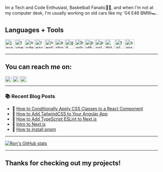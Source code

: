 

Im a Tech and Code Enthusiast, Basketball Fanatic⛹🏾, and when I'm not at my computer desk, I'm usually working on old cars like my '04 E46 BMW🏎️.

## Languages + Tools

<img align="left" height="30" alt="javascript" src="https://ronthetech.github.io/image-repo/icons/JavaScript.svg" />
<img align="left" height="30" alt="typescript" src="https://ronthetech.github.io/image-repo/icons/TypeScript.svg" />
<img align="left" height="30" alt="nodejs" src="https://ronthetech.github.io/image-repo/icons/NodeJS-Dark.svg" />
<img align="left" height="30" alt="react" src="https://ronthetech.github.io/image-repo/icons/React-Dark.svg" />
<img align="left" height="30" alt="nextjs" src="https://ronthetech.github.io/image-repo/icons/NextJS-Dark.svg" />
<img align="left" height="30" alt="astro" src="https://ronthetech.github.io/image-repo/icons/Astro.svg" />
<img align="left" height="30" alt="git" src="https://ronthetech.github.io/image-repo/icons/Git.svg" />
<img align="left" height="30" alt="bash" src="https://ronthetech.github.io/image-repo/icons/Bash-Dark.svg" />
<img align="left" height="30" alt="python" src="https://ronthetech.github.io/image-repo/icons/Python-Dark.svg" />
<img align="left" height="30" alt="postgresql" src="https://ronthetech.github.io/image-repo/icons/PostgreSQL-Dark.svg" />
<img align="left" height="30" alt="mongodb" src="https://ronthetech.github.io/image-repo/icons/MongoDB.svg" />
<img align="left" height="30" alt="tailwindcss" src="https://ronthetech.github.io/image-repo/icons/TailwindCSS-Dark.svg" />
<img align="left" height="30" alt="sass" src="https://ronthetech.github.io/image-repo/icons/Sass.svg" />
<br />
<br />

<hr />

## You can reach me on:

<a href="https://ronjeanfrancois.com"><img align="left" alt="ronjeanfrancois.com" width="22px" src="https://ronthetech.github.io/image-repo/icons/language_white_24dp.svg" />
<a href="https://twitter.com/ronjtech"><img align="left" alt="Ron Jean-Francois | Twitter" width="22px" src="https://ronthetech.github.io/image-repo/Twitter.svg" /></a>
<a href="https://www.linkedin.com/in/ronjf/"><img align="left" alt="Ron Jean-Francois | LinkedIn" width="22px" src="https://ronthetech.github.io/image-repo/LinkedIn.svg" /></a>
<br />

<hr />

### :books: Recent Blog Posts
<!-- BLOGPOSTS:START -->
 - 🦆 [How to Conditionally Apply CSS Classes to a React Component](https://www.ronjeanfrancois.com/blog/how-to-conditionally-apply-css-classes-to-a-react-component/)
 - 🐤 [How to Add TailwindCSS to Your Angular App](https://www.ronjeanfrancois.com/blog/how-to-add-tailwindcss-to-your-angular-app/)
 - 🦚 [How to Add TypeScript ESLint to Next.js](https://www.ronjeanfrancois.com/blog/how-to-add-typescript-eslint-to-nextjs/)
 - 🦅 [Intro to Next.js](https://www.ronjeanfrancois.com/blog/intro-to-nextjs/)
 - 🦅 [How to Install pnpm](https://www.ronjeanfrancois.com/blog/how-to-install-pnpm-using-npm/)<!-- BLOGPOSTS:END -->

<hr />

[![Ron's GitHub stats](https://github-readme-stats.vercel.app/api?username=ronthetech&hide=stars&count_private=true&show_icons=true&theme=github_dark)](https://github.com/ronthetech/github-readme-stats)

<hr />

<!-- [![Top Langs](https://ronjtech-github-readme-stats.vercel.app/api/top-langs/?username=ronthetech&layout=compact)](https://github.com/ronthetech/github-readme-stats) -->

 
<!---
[![Ron's GitHub stats](https://ronjtech-github-readme-stats.vercel.app/api?username=ronthetech&hide=stars&count_private=true&show_icons=true&theme=github_dark)](https://github.com/ronthetech/github-readme-stats)
[![Top Langs](https://ronjtech-github-readme-stats.vercel.app/api/top-langs/?username=ronthetech&layout=compact)](https://github.com/ronthetech/github-readme-stats)
[![Top Langs](https://github-readme-stats.vercel.app/api/top-langs/?username=ronthetech)](https://github.com/anuraghazra/github-readme-stats)

|![Ron's GitHub stats](https://github-readme-stats.vercel.app/api?username=ronthetech&hide=stars&count_private=true)|
| ------------- | ------------- |
### Top Repositories

<a href=""><img align="center" src="" /></a>
<a href=""><img align="center" src="" /></a>

<br />
<br />

<a href="https://twitter.com/ronjtech">
 <img align="right" alt="Ron Jean-Francois | Twitter" width="21px" src="https://raw.githubusercontent.com/ronthetech/ronthetech/011eb1da5a80016595dda2f204493cc203677d99/icons/Twitter%20(1).svg"/>
</a>
<a href="https://www.linkedin.com/in/ronjf/">
 <img align="right" alt="Ron Jean-Francois | LinkedIn" width="21px" src="https://raw.githubusercontent.com/ronthetech/ronthetech/852679b722f8f4470980c6f25dd5851e2e5fb702/icons/LinkedIn.svg"/>
</a>
--->

## Thanks for checking out my projects!

<!---
ronthetech/ronthetech is a ✨ special ✨ repository because its `README.md` (this file) appears on your GitHub profile.
You can click the Preview link to take a look at your changes.
--->
